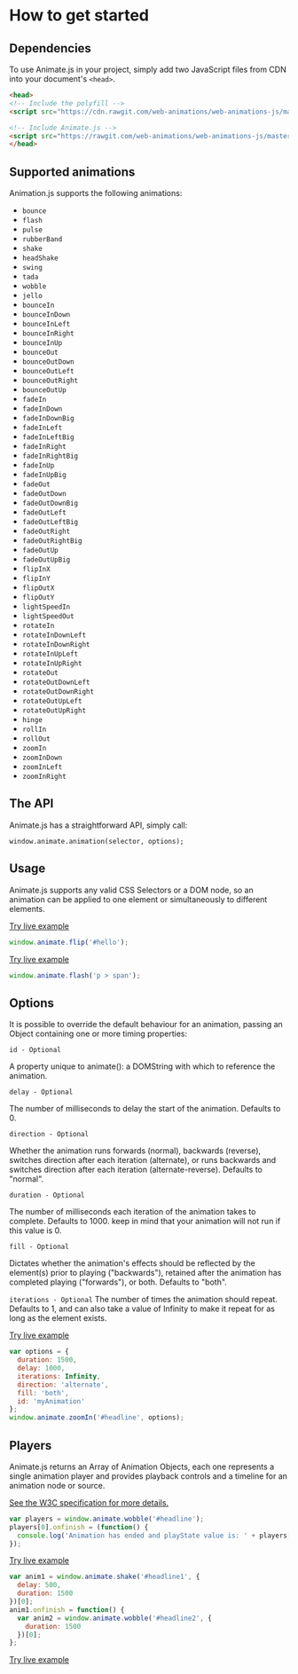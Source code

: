# How to get started
## Dependencies
To use Animate.js in your project, simply add two JavaScript files from CDN into your document's `<head>`.

```html
<head>
<!-- Include the polyfill -->
<script src="https://cdn.rawgit.com/web-animations/web-animations-js/master/web-animations.min.js"></script>

<!-- Include Animate.js -->
<script src="https://rawgit.com/web-animations/web-animations-js/master/web-animations.min.js"></script>
</head>
```

## Supported animations
Animation.js supports the following animations:

* `bounce`
* `flash`
* `pulse`
* `rubberBand`
* `shake`
* `headShake`
* `swing`
* `tada`
* `wobble`
* `jello`
* `bounceIn`
* `bounceInDown`
* `bounceInLeft`
* `bounceInRight`
* `bounceInUp`
* `bounceOut`
* `bounceOutDown`
* `bounceOutLeft`
* `bounceOutRight`
* `bounceOutUp`
* `fadeIn`
* `fadeInDown`
* `fadeInDownBig`
* `fadeInLeft`
* `fadeInLeftBig`
* `fadeInRight`
* `fadeInRightBig`
* `fadeInUp`
* `fadeInUpBig`
* `fadeOut`
* `fadeOutDown`
* `fadeOutDownBig`
* `fadeOutLeft`
* `fadeOutLeftBig`
* `fadeOutRight`
* `fadeOutRightBig`
* `fadeOutUp`
* `fadeOutUpBig`
* `flipInX`
* `flipInY`
* `flipOutX`
* `flipOutY`
* `lightSpeedIn`
* `lightSpeedOut`
* `rotateIn`
* `rotateInDownLeft`
* `rotateInDownRight`
* `rotateInUpLeft`
* `rotateInUpRight`
* `rotateOut`
* `rotateOutDownLeft`
* `rotateOutDownRight`
* `rotateOutUpLeft`
* `rotateOutUpRight`
* `hinge`
* `rollIn`
* `rollOut`
* `zoomIn`
* `zoomInDown`
* `zoomInLeft`
* `zoomInRight`

## The API

Animate.js has a straightforward API, simply call:

 `window.animate.animation(selector, options);`

## Usage
Animate.js supports any valid CSS Selectors or a DOM node, so an animation can be applied to one element or simultaneously to different elements.

[Try live example](http://codepen.io/gibbok/pen/pRJXQq)
```js
window.animate.flip('#hello');
```
[Try live example](http://codepen.io/gibbok/pen/ggaYgV)
```js
window.animate.flash('p > span');
```

## Options
It is possible to override the default behaviour for an animation, passing an Object containing one or more timing properties: 

`id - Optional`

A property unique to animate(): a DOMString with which to reference the animation.

`delay - Optional`

The number of milliseconds to delay the start of the animation. Defaults to 0.

`direction - Optional`

Whether the animation runs forwards (normal), backwards (reverse), switches direction after each iteration (alternate), or runs backwards and switches direction after each iteration (alternate-reverse). Defaults to "normal".

`duration - Optional`

The number of milliseconds each iteration of the animation takes to complete. Defaults to 1000. keep in mind that your animation will not run if this value is 0.

`fill - Optional`

Dictates whether the animation's effects should be reflected by the element(s) prior to playing ("backwards"), retained after the animation has completed playing ("forwards"), or both. Defaults to "both".

`iterations - Optional`
The number of times the animation should repeat. Defaults to 1, and can also take a value of Infinity to make it repeat for as long as the element exists.


[Try live example](http://codepen.io/gibbok/pen/vgNBpw)
```js
var options = {
  duration: 1500,
  delay: 1000,
  iterations: Infinity,
  direction: 'alternate',
  fill: 'both',
  id: 'myAnimation'
};
window.animate.zoomIn('#headline', options);
```

## Players
Animate.js returns an Array of Animation Objects, each one represents a single animation player and provides playback controls and a timeline for an animation node or source.

[See the W3C specification for more details.](http://w3c.github.io/web-animations/#the-animation-interface)

```js
var players = window.animate.wobble('#headline');
players[0].onfinish = (function() {
  console.log('Animation has ended and playState value is: ' + players[0].playState);
});
```
[Try live example](http://codepen.io/gibbok/pen/jybNRL)


```js
var anim1 = window.animate.shake('#headline1', {
  delay: 500,
  duration: 1500
})[0];
anim1.onfinish = function() {
  var anim2 = window.animate.wobble('#headline2', {
    duration: 1500
  })[0];
};
```
[Try live example](http://codepen.io/gibbok/pen/ZLQBZJ/)



